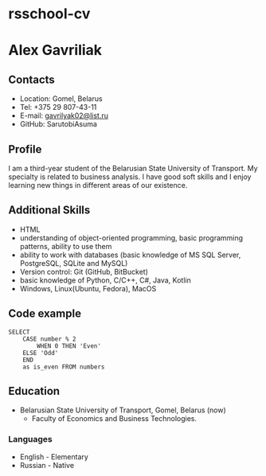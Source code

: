 # **rsschool-cv**

# **Alex Gavriliak**
## **Contacts**
* Location: Gomel, Belarus
* Tel: +375 29 807-43-11
* E-mail: gavrilyak02@list.ru
* GitHub: SarutobiAsuma
## **Profile**
I am a third-year student of the Belarusian State University of Transport. My specialty is related to business analysis.
I have good soft skills and I enjoy learning new things in different areas of our existence.
## **Additional Skills**
* HTML
* understanding of object-oriented programming, basic programming patterns, ability to use them
* ability to work with databases (basic knowledge of MS SQL Server, PostgreSQL, SQLite and MySQL)
* Version control: Git (GitHub, BitBucket)
* basic knowledge of Python, С/С++, C#, Java, Kotlin
* Windows, Linux(Ubuntu, Fedora), MacOS 
## **Code example**
```
SELECT 
    CASE number % 2 
        WHEN 0 THEN 'Even' 
	ELSE 'Odd'
    END
    as is_even FROM numbers
```
## **Education**
* Belarusian State University of Transport, Gomel, Belarus (now) 
    * Faculty of Economics and Business Technologies.
### **Languages**
* English - Elementary
* Russian - Native
